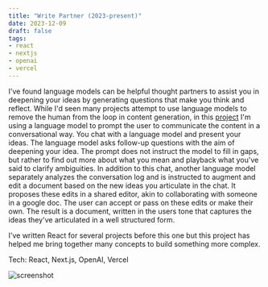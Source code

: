 ```yaml
---
title: "Write Partner (2023-present)"
date: 2023-12-09
draft: false
tags:
- react
- nextjs
- openai
- vercel
---
```


I've found language models can be helpful thought partners to assist you in deepening your ideas by generating questions that make you think and reflect.
While I'd seen many projects attempt to use language models to remove the human from the loop in content generation, in this [project](https://write-partner.vercel.app/) I'm using a language model to prompt the user to communicate the content in a conversational way.
You chat with a language model and present your ideas.
The language model asks follow-up questions with the aim of deepening your idea.
The prompt does not instruct the model to fill in gaps, but rather to find out more about what you mean and playback what you've said to clarify ambiguities.
In addition to this chat, another language model separately analyzes the conversation log and is instructed to augment and edit a document based on the new ideas you articulate in the chat.
It proposes these edits in a shared editor, akin to collaborating with someone in a google doc.
The user can accept or pass on these edits or make their own.
The result is a document, written in the users tone that captures the ideas they've articulated in a well structured form.

I've written React for several projects before this one but this project has helped me bring together many concepts to build something more complex.

Tech: React, Next.js, OpenAI, Vercel

![screenshot](/images/projects/write-partner.png)
